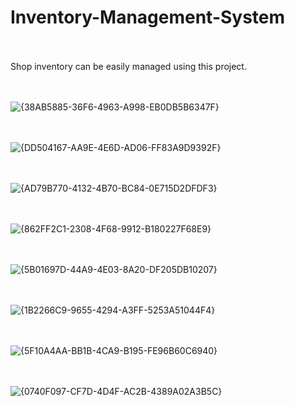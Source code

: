 # Inventory-Management-System
<br><br>
Shop inventory can be easily managed using this project.
<br><br><br>

![{38AB5885-36F6-4963-A998-EB0DB5B6347F}](https://github.com/user-attachments/assets/a4f1ac3d-fb65-4991-a9b3-1302a0210c94)
<br><br><br>

![{DD504167-AA9E-4E6D-AD06-FF83A9D9392F}](https://github.com/user-attachments/assets/71881560-973c-4985-bcb8-97589bf9f6c6)
<br><br><br>

![{AD79B770-4132-4B70-BC84-0E715D2DFDF3}](https://github.com/user-attachments/assets/47b9fa65-cde2-4469-8767-f01aae857cc3)
<br><br><br>

![{862FF2C1-2308-4F68-9912-B180227F68E9}](https://github.com/user-attachments/assets/77be9f0e-9b3d-4ec4-8438-270dce6c99b4)
<br><br><br>

![{5B01697D-44A9-4E03-8A20-DF205DB10207}](https://github.com/user-attachments/assets/c20ce666-617d-4cd6-a640-cd4402336468)
<br><br><br>

![{1B2266C9-9655-4294-A3FF-5253A51044F4}](https://github.com/user-attachments/assets/8520b12e-b33d-4b70-8cde-2bf02fa6047b)
<br><br><br>

![{5F10A4AA-BB1B-4CA9-B195-FE96B60C6940}](https://github.com/user-attachments/assets/3f3ede7b-9f78-4152-aef8-8ad1b77c3b5d)
<br><br><br>

![{0740F097-CF7D-4D4F-AC2B-4389A02A3B5C}](https://github.com/user-attachments/assets/c8af6dab-c145-4dc8-909a-b7bb15aa86ad)
<br><br><br>




